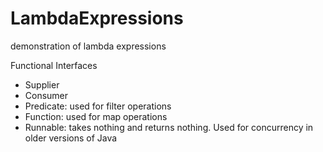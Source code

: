 # LambdaExpressions
demonstration of lambda expressions

Functional Interfaces
- Supplier
- Consumer
- Predicate: used for filter operations 
- Function: used for map operations
- Runnable: takes nothing and returns nothing. Used for concurrency in older versions of Java

